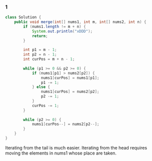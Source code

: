 ### 1
```java
class Solution {
    public void merge(int[] nums1, int m, int[] nums2, int n) {
        if (nums1.length != m + n) {
            System.out.println("xDDD");
            return;
        }
        
        int p1 = m - 1;
        int p2 = n - 1;
        int curPos = m + n - 1;
        
        while (p1 >= 0 && p2 >= 0) {
            if (nums1[p1] > nums2[p2]) {
                nums1[curPos] = nums1[p1];
                p1 -= 1;
            } else {
                nums1[curPos] = nums2[p2];
                p2 -= 1;
            }
            curPos -= 1;
        }
        
        while (p2 >= 0) {
            nums1[curPos--] = nums2[p2--];
        }
    }
}
```

Iterating from the tail is much easier.
Iterating from the head requires moving the elements in nums1 whose place are taken.
